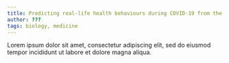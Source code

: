 ```yaml
---
title: Predicting real-life health behaviours during COVID-19 from the cognitive science of decision-making 
author: ???
tags: biology, medicine
---
```


Lorem ipsum dolor sit amet, consectetur adipiscing elit, sed do eiusmod tempor incididunt ut labore et dolore magna aliqua.
